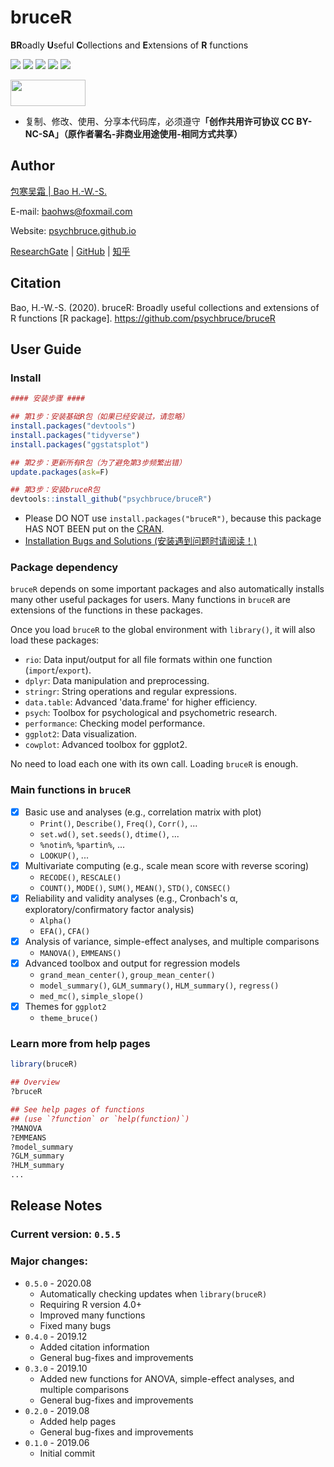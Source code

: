 # bruceR

**BR**oadly **U**seful **C**ollections and **E**xtensions of **R** functions

![](https://img.shields.io/badge/R-package-success)
![](https://img.shields.io/badge/Version-0.5.4-success)
![](https://img.shields.io/github/license/psychbruce/bruceR?label=License&color=success)
[![](https://img.shields.io/badge/lifecycle-maturing-blue.svg)](https://www.tidyverse.org/lifecycle/#maturing)
[![](https://img.shields.io/github/stars/psychbruce/bruceR?style=social)](https://github.com/psychbruce/bruceR/stargazers)

<a href="https://en.wikipedia.org/wiki/Creative_Commons_license"><img src="https://s1.ax1x.com/2020/07/28/aAjUJg.jpg" width="120px" height="42px"></a>

- 复制、修改、使用、分享本代码库，必须遵守<b>「创作共用许可协议 CC BY-NC-SA」（原作者署名-非商业用途使用-相同方式共享）</b>


## Author

[包寒吴霜 \| Bao H.-W.-S.](https://psychbruce.github.io)

E-mail: [baohws@foxmail.com](mailto:baohws@foxmail.com)

Website: [psychbruce.github.io](https://psychbruce.github.io)

[ResearchGate](https://www.researchgate.net/profile/Han_Wu_Shuang_Bao) |
[GitHub](https://github.com/psychbruce) |
[知乎](https://www.zhihu.com/people/psychbruce)


## Citation

Bao, H.-W.-S. (2020). bruceR: Broadly useful collections and extensions of R functions [R package]. https://github.com/psychbruce/bruceR


## User Guide

### Install
```r
#### 安装步骤 ####

## 第1步：安装基础R包（如果已经安装过，请忽略）
install.packages("devtools")
install.packages("tidyverse")
install.packages("ggstatsplot")

## 第2步：更新所有R包（为了避免第3步频繁出错）
update.packages(ask=F)

## 第3步：安装bruceR包
devtools::install_github("psychbruce/bruceR")
```
- Please DO NOT use `install.packages("bruceR")`, because this package HAS NOT BEEN put on the [CRAN](https://cran.r-project.org/).
- [Installation Bugs and Solutions (安装遇到问题时请阅读！)](https://github.com/psychbruce/bruceR/blob/master/Installation%20Bugs%20and%20Solutions.md)


### Package dependency

`bruceR` depends on some important packages and also automatically installs many other useful packages for users. Many functions in `bruceR` are extensions of the functions in these packages.

Once you load `bruceR` to the global environment with `library()`, it will also load these packages:
- `rio`: Data input/output for all file formats within one function (`import`/`export`).
- `dplyr`: Data manipulation and preprocessing.
- `stringr`: String operations and regular expressions.
- `data.table`: Advanced 'data.frame' for higher efficiency.
- `psych`: Toolbox for psychological and psychometric research.
- `performance`: Checking model performance.
- `ggplot2`: Data visualization.
- `cowplot`: Advanced toolbox for ggplot2.

No need to load each one with its own call. Loading `bruceR` is enough.


### Main functions in `bruceR`
- [x] Basic use and analyses (e.g., correlation matrix with plot)
  + `Print()`, `Describe()`, `Freq()`, `Corr()`, ...
  + `set.wd()`, `set.seeds()`, `dtime()`, ...
  + `%notin%`, `%partin%`, ...
  + `LOOKUP()`, ...
- [x] Multivariate computing (e.g., scale mean score with reverse scoring)
  + `RECODE()`, `RESCALE()`
  + `COUNT()`, `MODE()`, `SUM()`, `MEAN()`, `STD()`, `CONSEC()`
- [x] Reliability and validity analyses (e.g., Cronbach's α, exploratory/confirmatory factor analysis)
  + `Alpha()`
  + `EFA()`, `CFA()`
- [x] Analysis of variance, simple-effect analyses, and multiple comparisons
  + `MANOVA()`, `EMMEANS()`
- [x] Advanced toolbox and output for regression models
  + `grand_mean_center()`, `group_mean_center()`
  + `model_summary()`, `GLM_summary()`, `HLM_summary()`, `regress()`
  + `med_mc()`, `simple_slope()`
- [x] Themes for `ggplot2`
  + `theme_bruce()`


### Learn more from help pages
```r
library(bruceR)

## Overview
?bruceR

## See help pages of functions
## (use `?function` or `help(function)`)
?MANOVA
?EMMEANS
?model_summary
?GLM_summary
?HLM_summary
...
```


## Release Notes

### Current version: `0.5.5`
### Major changes:
- `0.5.0` - 2020.08
  + Automatically checking updates when `library(bruceR)`
  + Requiring R version 4.0+
  + Improved many functions
  + Fixed many bugs
- `0.4.0` - 2019.12
  + Added citation information
  + General bug-fixes and improvements
- `0.3.0` - 2019.10
  + Added new functions for ANOVA, simple-effect analyses, and multiple comparisons
  + General bug-fixes and improvements
- `0.2.0` - 2019.08
  + Added help pages
  + General bug-fixes and improvements
- `0.1.0` - 2019.06
  + Initial commit
